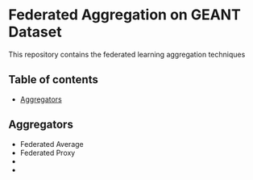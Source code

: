 # Federated Aggregation on GEANT Dataset
This repository contains the federated learning aggregation techniques


## Table of contents
* [Aggregators](#aggregators)



## Aggregators
- Federated Average
- Federated Proxy
- 
- 
